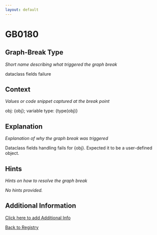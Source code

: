 ```yaml
---
layout: default
---
```

# GB0180

## Graph-Break Type
*Short name describing what triggered the graph break*

dataclass fields failure

## Context
*Values or code snippet captured at the break point*

obj: {obj}; variable type: {type(obj)}

## Explanation
*Explanation of why the graph break was triggered*

Dataclass fields handling fails for {obj}. Expected it to be a user-defined object.

## Hints
*Hints on how to resolve the graph break*

*No hints provided.*


## Additional Information

<!-- ADDITIONAL INFORMATION START - Add custom information below this line -->

<!-- ADDITIONAL INFORMATION END -->


[Click here to add Additional Info](https://github.com/pytorch-labs/compile-graph-break-site/edit/main/docs/gb/gb0180.md)

[Back to Registry](../index.html)
